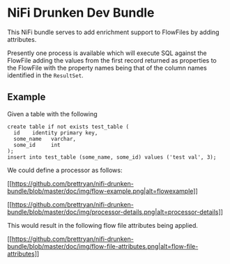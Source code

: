 
# NiFi Drunken Dev Bundle

This NiFi bundle serves to add enrichment support to FlowFiles by adding
attributes.

Presently one process is available which will execute SQL against the FlowFile
adding the values from the first record returned as properties to the FlowFile
with the property names being that of the column names identified in the
`ResultSet`.


## Example

Given a table with the following

```
create table if not exists test_table (
  id    identity primary key,
  some_name   varchar,
  some_id     int
);
insert into test_table (some_name, some_id) values ('test val', 3);
```

We could define a processor as follows:

[[https://github.com/brettryan/nifi-drunken-bundle/blob/master/doc/img/flow-example.png|alt=flowexample]]

[[https://github.com/brettryan/nifi-drunken-bundle/blob/master/doc/img/processor-details.png|alt=processor-details]]

This would result in the following flow file attributes being applied.

[[https://github.com/brettryan/nifi-drunken-bundle/blob/master/doc/img/flow-file-attributes.png|alt=flow-file-attributes]]

